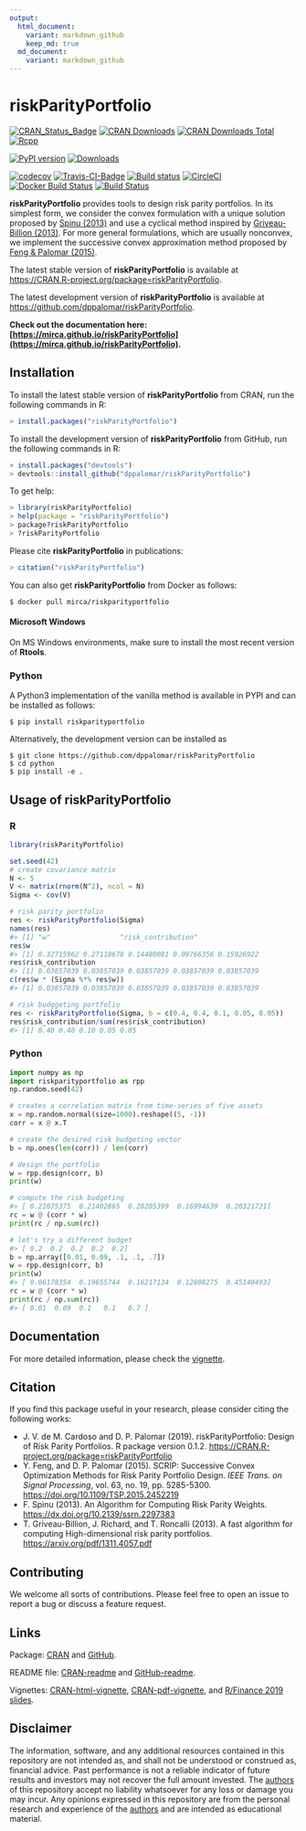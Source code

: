 ```yaml
---
output:
  html_document:
    variant: markdown_github
    keep_md: true  
  md_document:
    variant: markdown_github
---
```


<!-- README.md is generated from README.Rmd. Please edit that file -->




# riskParityPortfolio

[![CRAN_Status_Badge](https://www.r-pkg.org/badges/version/riskParityPortfolio)](https://CRAN.R-project.org/package=riskParityPortfolio)
[![CRAN Downloads](https://cranlogs.r-pkg.org/badges/riskParityPortfolio)](https://CRAN.R-project.org/package=riskParityPortfolio)
[![CRAN Downloads Total](https://cranlogs.r-pkg.org/badges/grand-total/riskParityPortfolio?color=brightgreen)](https://CRAN.R-project.org/package=riskParityPortfolio)
[![Rcpp](https://img.shields.io/badge/powered%20by-Rcpp-orange.svg?style=flat)](http://www.rcpp.org/)

[![PyPI version](https://badge.fury.io/py/riskparityportfolio.svg)](https://badge.fury.io/py/riskparityportfolio)
[![Downloads](https://pepy.tech/badge/riskparityportfolio)](https://pepy.tech/project/riskparityportfolio)

[![codecov](https://codecov.io/gh/mirca/riskParityPortfolio/branch/master/graph/badge.svg)](https://codecov.io/gh/mirca/riskParityPortfolio)
[![Travis-CI-Badge](https://travis-ci.org/mirca/riskParityPortfolio.svg?branch=master)](https://travis-ci.org/mirca/riskParityPortfolio)
[![Build status](https://ci.appveyor.com/api/projects/status/dqjti1y461u7sjn8/branch/master?svg=true)](https://ci.appveyor.com/project/mirca/riskparityportfolio/branch/master)
[![CircleCI](https://circleci.com/gh/mirca/riskParityPortfolio.svg?style=svg)](https://circleci.com/gh/mirca/riskParityPortfolio)
[![Docker Build Status](https://img.shields.io/docker/build/mirca/riskparityportfolio.svg)](https://hub.docker.com/r/mirca/riskparityportfolio/)
[![Build Status](https://dev.azure.com/jvmirca/riskParityPortfolio/_apis/build/status/mirca.riskParityPortfolio?branchName=master)](https://dev.azure.com/jvmirca/riskParityPortfolio/_build/latest?definitionId=1&branchName=master)

**riskParityPortfolio** provides tools to design risk parity portfolios.
In its simplest form, we consider the convex formulation with a unique solution proposed by
[Spinu (2013)](https://dx.doi.org/10.2139/ssrn.2297383) and use a cyclical method inspired by
[Griveau-Billion (2013)](https://arxiv.org/pdf/1311.4057.pdf). For more general formulations,
which are usually nonconvex, we implement the successive convex approximation
method proposed by [Feng & Palomar (2015)](https://doi.org/10.1109/TSP.2015.2452219).

The latest stable version of **riskParityPortfolio** is available at https://CRAN.R-project.org/package=riskParityPortfolio.

The latest development version of **riskParityPortfolio** is available at https://github.com/dppalomar/riskParityPortfolio.

**Check out the documentation here: [https://mirca.github.io/riskParityPortfolio](https://mirca.github.io/riskParityPortfolio).**

## Installation
To install the latest stable version of **riskParityPortfolio** from CRAN, run the following commands in R:

```r
> install.packages("riskParityPortfolio")
```

To install the development version of **riskParityPortfolio** from GitHub, run the following commands in R:

```r
> install.packages("devtools")
> devtools::install_github("dppalomar/riskParityPortfolio")
```

To get help:

```r
> library(riskParityPortfolio)
> help(package = "riskParityPortfolio")
> package?riskParityPortfolio
> ?riskParityPortfolio
```

Please cite **riskParityPortfolio** in publications:

```r
> citation("riskParityPortfolio")
```

You can also get **riskParityPortfolio** from Docker as follows:
```
$ docker pull mirca/riskparityportfolio
```

#### Microsoft Windows
On MS Windows environments, make sure to install the most recent version of
**Rtools**.

### Python

A Python3 implementation of the vanilla method is available in PYPI and can be installed as follows:
```
$ pip install riskparityportfolio
```

Alternatively, the development version can be installed as
```
$ git clone https://github.com/dppalomar/riskParityPortfolio
$ cd python
$ pip install -e .
```

## Usage of **riskParityPortfolio**

### R


```r
library(riskParityPortfolio)

set.seed(42)
# create covariance matrix
N <- 5
V <- matrix(rnorm(N^2), ncol = N)
Sigma <- cov(V)

# risk parity portfolio
res <- riskParityPortfolio(Sigma)
names(res)
#> [1] "w"                 "risk_contribution"
res$w
#> [1] 0.32715962 0.27110678 0.14480081 0.09766356 0.15926922
res$risk_contribution
#> [1] 0.03857039 0.03857039 0.03857039 0.03857039 0.03857039
c(res$w * (Sigma %*% res$w))
#> [1] 0.03857039 0.03857039 0.03857039 0.03857039 0.03857039

# risk budggeting portfolio
res <- riskParityPortfolio(Sigma, b = c(0.4, 0.4, 0.1, 0.05, 0.05))
res$risk_contribution/sum(res$risk_contribution)
#> [1] 0.40 0.40 0.10 0.05 0.05
```

### Python



```python
import numpy as np
import riskparityportfolio as rpp
np.random.seed(42)

# creates a correlation matrix from time-series of five assets
x = np.random.normal(size=1000).reshape((5, -1))
corr = x @ x.T

# create the desired risk budgeting vector
b = np.ones(len(corr)) / len(corr)

# design the portfolio
w = rpp.design(corr, b)
print(w)

# compute the risk budgeting
#> [ 0.21075375  0.21402865  0.20205399  0.16994639  0.20321721]
rc = w @ (corr * w)
print(rc / np.sum(rc))

# let's try a different budget
#> [ 0.2  0.2  0.2  0.2  0.2]
b = np.array([0.01, 0.09, .1, .1, .7])
w = rpp.design(corr, b)
print(w)
#> [ 0.06178354  0.19655744  0.16217134  0.12808275  0.45140493]
rc = w @ (corr * w)
print(rc / np.sum(rc))
#> [ 0.01  0.09  0.1   0.1   0.7 ]
```


## Documentation
For more detailed information, please check the
[vignette](https://CRAN.R-project.org/package=riskParityPortfolio/vignettes/RiskParityPortfolio.html).

## Citation
If you find this package useful in your research, please consider citing the following works:

- J. V. de M. Cardoso and D. P. Palomar (2019). riskParityPortfolio:
  Design of Risk Parity Portfolios. R package version 0.1.2.
  <https://CRAN.R-project.org/package=riskParityPortfolio>
- Y. Feng, and D. P. Palomar (2015). SCRIP: Successive Convex Optimization Methods for
  Risk Parity Portfolio Design. _IEEE Trans. on Signal Processing_, vol. 63, no. 19,
  pp. 5285-5300. <https://doi.org/10.1109/TSP.2015.2452219>
- F. Spinu (2013). An Algorithm for Computing Risk Parity Weights.
  <https://dx.doi.org/10.2139/ssrn.2297383>
- T. Griveau-Billion, J. Richard, and T. Roncalli (2013). A fast algorithm for computing High-dimensional risk parity portfolios. <https://arxiv.org/pdf/1311.4057.pdf>


## Contributing

We welcome all sorts of contributions. Please feel free to open an issue
to report a bug or discuss a feature request.

## Links
Package: [CRAN](https://CRAN.R-project.org/package=riskParityPortfolio) and [GitHub](https://github.com/dppalomar/riskParityPortfolio).

README file: [CRAN-readme](https://CRAN.R-project.org/package=riskParityPortfolio/readme/README.html)
and [GitHub-readme](https://github.com/dppalomar/riskParityPortfolio/blob/master/README.md).

Vignettes: [CRAN-html-vignette](https://CRAN.R-project.org/package=riskParityPortfolio/vignettes/RiskParityPortfolio.html),
[CRAN-pdf-vignette](https://CRAN.R-project.org/package=riskParityPortfolio/vignettes/RiskParityPortfolio-pdf.pdf), and
[R/Finance 2019 slides](https://docs.google.com/viewer?url=https://github.com/dppalomar/riskParityPortfolio/raw/master/vignettes/RFinance2019-slides.pdf).


## Disclaimer

The information, software, and any additional resources contained in this repository are not intended as,
and shall not be understood or construed as, financial advice.
Past performance is not a reliable indicator of future results and investors may not recover the full
amount invested.
The [authors](https://github.com/dppalomar/riskParityPortfolio/blob/master/AUTHORS.md) of this repository
accept no liability whatsoever for any loss or damage you may incur.  Any opinions expressed in this repository
are from the personal research and experience of the [authors](https://github.com/dppalomar/riskParityPortfolio/blob/master/AUTHORS.md) and are intended as educational material.

